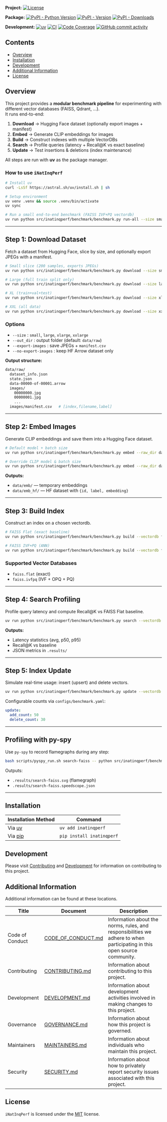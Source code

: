 **Project:**
[![License](https://img.shields.io/github/license/gt-sse-center/iNatInqPerf?color=dark-green)](https://github.com/gt-sse-center/iNatInqPerf/blob/main/LICENSE)

**Package:**
[![PyPI - Python Version](https://img.shields.io/pypi/pyversions/inatinqperf?color=dark-green)](https://pypi.org/project/inatinqperf/)
[![PyPI - Version](https://img.shields.io/pypi/v/inatinqperf?color=dark-green)](https://pypi.org/project/inatinqperf/)
[![PyPI - Downloads](https://img.shields.io/pypi/dm/inatinqperf)](https://pypistats.org/packages/inatinqperf)

**Development:**
[![uv](https://img.shields.io/endpoint?url=https://raw.githubusercontent.com/astral-sh/uv/main/assets/badge/v0.json)](https://github.com/astral-sh/uv)
[![CI](https://github.com/gt-sse-center/iNatInqPerf/actions/workflows/CICD.yml/badge.svg)](https://github.com/gt-sse-center/iNatInqPerf/actions/workflows/CICD.yml)
[![Code Coverage](https://img.shields.io/endpoint?url=https://gist.githubusercontent.com/ketanbj/521b537b3503957227f91dfb3db59065/raw/iNatInqPerf_code_coverage.json)](https://github.com/gt-sse-center/iNatInqPerf/actions)
[![GitHub commit activity](https://img.shields.io/github/commit-activity/y/gt-sse-center/iNatInqPerf?color=dark-green)](https://github.com/gt-sse-center/iNatInqPerf/commits/main/)

<!-- Content above this delimiter will be copied to the generated README.md file. DO NOT REMOVE THIS COMMENT, as it will cause regeneration to fail. -->

## Contents

- [Overview](#overview)
- [Installation](#installation)
- [Development](#development)
- [Additional Information](#additional-information)
- [License](#license)

## Overview

This project provides a **modular benchmark pipeline** for experimenting with different vector databases (FAISS, Qdrant, …).  
It runs end-to-end:

1. **Download** → Hugging Face dataset (optionally export images + manifest)  
2. **Embed** → Generate CLIP embeddings for images  
3. **Build** → Construct indexes with multiple VectorDBs  
4. **Search** → Profile queries (latency + Recall@K vs exact baseline)  
5. **Update** → Test insertions & deletions (index maintenance)

All steps are run with **uv** as the package manager.

### How to use `iNatInqPerf`

```bash
# Install uv
curl -LsSf https://astral.sh/uv/install.sh | sh

# Setup environment
uv venv .venv && source .venv/bin/activate
uv sync

# Run a small end-to-end benchmark (FAISS IVF+PQ vectordb)
uv run python src/inatinqperf/benchmark/benchmark.py run-all --size small --vectordb faiss.ivfpq
```

---

## Step 1: Download Dataset

Fetch a dataset from Hugging Face, slice by size, and optionally export JPEGs with a manifest.

```bash
# Small slice (200 samples, exports JPEGs)
uv run python src/inatinqperf/benchmark/benchmark.py download --size small --out_dir data/raw --export-images

# Large (full train split only)
uv run python src/inatinqperf/benchmark/benchmark.py download --size large --out_dir data/raw

# XL (train+val+test)
uv run python src/inatinqperf/benchmark/benchmark.py download --size xlarge --out_dir data/raw

# XXL (all data)
uv run python src/inatinqperf/benchmark/benchmark.py download --size xxlarge --out_dir data/raw
```

### Options

- `--size` : `small`, `large`, `xlarge`, `xxlarge`
- `--out_dir` : output folder (default: `data/raw`)
- `--export-images` : save JPEGs + `manifest.csv`
- `--no-export-images` : keep HF Arrow dataset only

**Output structure:**

```sh
data/raw/
  dataset_info.json
  state.json
  data-00000-of-00001.arrow
  images/
    00000000.jpg
    00000001.jpg
    ...
  images/manifest.csv   # [index,filename,label]
```

---

## Step 2: Embed Images

Generate CLIP embeddings and save them into a Hugging Face dataset.

```bash
# Default model + batch size
uv run python src/inatinqperf/benchmark/benchmark.py embed --raw_dir data/raw --emb_dir data/emb

# Override CLIP model & batch size
uv run python src/inatinqperf/benchmark/benchmark.py embed --raw_dir data/raw --emb_dir data/emb --model_id openai/clip-vit-large-patch14 --batch-size 32
```

**Outputs:**

- `data/emb/` — temporary embeddings
- `data/emb_hf/` — HF dataset with `{id, label, embedding}`

---

## Step 3: Build Index

Construct an index on a chosen vectordb.

```bash
# FAISS Flat (exact baseline)
uv run python src/inatinqperf/benchmark/benchmark.py build --vectordb faiss.flat --hf_dir data/emb_hf

# FAISS IVF+PQ (ANN)
uv run python src/inatinqperf/benchmark/benchmark.py build --vectordb faiss.ivfpq --hf_dir data/emb_hf
```

### Supported Vector Databases

- `faiss.flat` (exact)
- `faiss.ivfpq` (IVF + OPQ + PQ)

---

## Step 4: Search Profiling

Profile query latency and compute Recall@K vs FAISS Flat baseline.

```bash
uv run python src/inatinqperf/benchmark/benchmark.py search --vectordb faiss.ivfpq --hf_dir data/emb_hf --topk 10 --queries benchmark/queries.txt
```

**Outputs:**

- Latency statistics (avg, p50, p95)
- Recall@K vs baseline
- JSON metrics in `.results/`

---

## Step 5: Index Update

Simulate real-time usage: insert (upsert) and delete vectors.

```bash
uv run python src/inatinqperf/benchmark/benchmark.py update --vectordb faiss.ivfpq --hf_dir data/emb_hf
```

Configurable counts via `configs/benchmark.yaml`:

```yaml
update:
  add_count: 50
  delete_count: 30
```

---

## Profiling with py-spy

Use `py-spy` to record flamegraphs during any step:

```bash
bash scripts/pyspy_run.sh search-faiss -- python src/inatinqperf/benchmark/benchmark.py search --vectordb faiss.ivfpq --hf_dir data/emb_hf --topk 10 --queries src/inatinqperf/benchmark/queries.txt
```

Outputs:

- `.results/search-faiss.svg` (flamegraph)
- `.results/search-faiss.speedscope.json`

---

<!-- Content below this delimiter will be copied to the generated README.md file. DO NOT REMOVE THIS COMMENT, as it will cause regeneration to fail. -->

## Installation

| Installation Method | Command |
| --- | --- |
| Via [uv](https://github.com/astral-sh/uv) | `uv add inatinqperf` |
| Via [pip](https://pip.pypa.io/en/stable/) | `pip install inatinqperf` |

## Development

Please visit [Contributing](https://github.com/gt-sse-center/iNatInqPerf/blob/main/CONTRIBUTING.md) and [Development](https://github.com/gt-sse-center/iNatInqPerf/blob/main/DEVELOPMENT.md) for information on contributing to this project.

## Additional Information

Additional information can be found at these locations.

| Title | Document | Description |
| --- | --- | --- |
| Code of Conduct | [CODE_OF_CONDUCT.md](https://github.com/gt-sse-center/iNatInqPerf/blob/main/CODE_OF_CONDUCT.md) | Information about the norms, rules, and responsibilities we adhere to when participating in this open source community. |
| Contributing | [CONTRIBUTING.md](https://github.com/gt-sse-center/iNatInqPerf/blob/main/CONTRIBUTING.md) | Information about contributing to this project. |
| Development | [DEVELOPMENT.md](https://github.com/gt-sse-center/iNatInqPerf/blob/main/DEVELOPMENT.md) | Information about development activities involved in making changes to this project. |
| Governance | [GOVERNANCE.md](https://github.com/gt-sse-center/iNatInqPerf/blob/main/GOVERNANCE.md) | Information about how this project is governed. |
| Maintainers | [MAINTAINERS.md](https://github.com/gt-sse-center/iNatInqPerf/blob/main/MAINTAINERS.md) | Information about individuals who maintain this project. |
| Security | [SECURITY.md](https://github.com/gt-sse-center/iNatInqPerf/blob/main/SECURITY.md) | Information about how to privately report security issues associated with this project. |

## License

`iNatInqPerf` is licensed under the <a href="https://choosealicense.com/licenses/MIT/" target="_blank">MIT</a> license.
